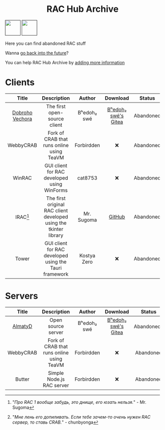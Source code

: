 <h1 align="center">RAC Hub Archive</h1>

[<img src="https://github.com/user-attachments/assets/f2be5caa-6246-4a6a-9bee-2b53086f9afb" height="50">]() [<img src="https://github.com/user-attachments/assets/4d35191d-1dbc-4391-a761-6ae7f76ba7af" height="50">]() 

Here you can find abandoned RAC stuff

Wanna [go back into the future](https://the-stratosphere-solutions.github.io/RAC-Hub)?

You can help RAC Hub Archive by [adding more information](https://github.com/Forbirdden/rachub/pulls)

# Clients

| Title        | Description | Author        | Download     | Status     | Lang | RAC      |
|    :----:    |    :----:   |    :----:     |  :----:  |  :----:    |  :----:    | :----:    |
| [Dobroho Vechora](https://gitea.bedohswe.eu.org/bedohswe/dobroho_vechora) | The first open-source client | Bʰedoh₂ swé | [Bʰedoh₂ swé's Gitea](https://gitea.bedohswe.eu.org/bedohswe/dobroho_vechora/src/branch/main/dobroho_vechora.bash) | Abandoned | Bash | v1 |
| WebbyCRAB | Fork of CRAB that runs online using TeaVM | Forbirdden | ❌ | Abandoned | Java | v1, v1.99.2 |
| WinRAC | GUI client for RAC developed using WinForms | cat8753 | ❌ | Abandoned | C# | v1.99.2 |
| lRAC[^3] | The first original RAC client developed using the tkinter library | Mr. Sugoma | [GitHub](https://github.com/The-Stratosphere-Solutions/RAC-Hub/tree/main/Archive/lRAC) | Abandoned | Python | v1 |
| Tower | GUI client for RAC developed using the Tauri framework | Kostya Zero | ❌ | Abandoned | Rust | v2 |

# Servers

| Title        | Description | Author        | Download     | Status     | Lang     |  RAC   |
|    :----:    |    :----:   |    :----:     |  :----:  |  :----:    |  :----:    | :----:    |
| [AlmatyD](https://gitea.bedohswe.eu.org/bedohswe/almatyd) | Open source server | Bʰedoh₂ swé | [Bʰedoh₂ swé's Gitea](https://gitea.bedohswe.eu.org/bedohswe/almatyd) | Abandoned[^2] | TypeScript | v1 |
| WebbyCRAB | Fork of CRAB that runs online using TeaVM | Forbirdden | ❌ | Abandoned | Java | v1, v1.99.2 |
| Butter | Simple Node.js RAC server | Forbirdden | ❌ | Abandoned | JavaScript | v1.99, v2 |

[^1]: "_Я раньше хотел допилить его до v2, но мой bash код было трудно обновить_" - chunbyonga
[^2]: "_Мне лень его допиливать. Если тебе зачем-то очень нужен RAC сервер, то ставь CRAB._" - chunbyonga
[^3]: "_Про RAC 1 вообще забудь, это днище, его юзать нельзя._" - Mr. Sugoma
